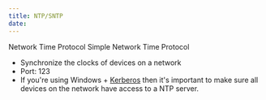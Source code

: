 ```yaml
---
title: NTP/SNTP
date: 
---
```


Network Time Protocol
Simple Network Time Protocol

* Synchronize the clocks of devices on a network
* Port: 123
* If you're using Windows + [Kerberos](20210205065325-kerberos.md) then
	it's important to make sure all devices on the network have access to a NTP
	server.
